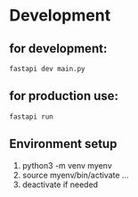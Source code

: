 # Development

## for development:
```fastapi dev main.py```

## for production use:
```fastapi run```

## Environment setup

1. python3 -m venv myenv
2. source myenv/bin/activate
...
3. deactivate if needed
